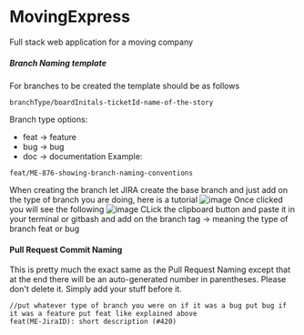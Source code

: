 # MovingExpress
Full stack web application for a moving company

##### Branch Naming template
For branches to be created the template should be as follows
```
branchType/boardInitals-ticketId-name-of-the-story
```
Branch type options:
- feat -> feature
- bug -> bug
- doc -> documentation
Example:
```
feat/ME-876-showing-branch-naming-conventions
```
When creating the branch let JIRA create the base branch and just add on the type of branch you are doing, here is a tutorial
![image](https://github.com/nic5694/MovingExpress/assets/101201789/def6cb66-d9b7-46a1-a200-d023a546832f)
Once clicked you will see the following
![image](https://github.com/nic5694/MovingExpress/assets/101201789/00589089-3fc2-45ef-9885-acdd58ec8ef2)
CLick the clipboard button and paste it in your terminal or gitbash and add on the branch tag -> meaning the type of branch feat or bug
#### Pull Request Commit Naming
This is pretty much the exact same as the Pull Request Naming except that at the end there will be an auto-generated number in parentheses. Please don't delete it. Simply add your stuff before it.
```
//put whatever type of branch you were on if it was a bug put bug if it was a feature put feat like explained above
feat(ME-JiraID): short description (#420)
```
